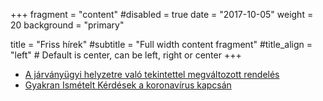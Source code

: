 +++
fragment = "content"
#disabled = true
date = "2017-10-05"
weight = 20
background = "primary"

title = "Friss hírek"
#subtitle = "Full width content fragment"
#title_align = "left" # Default is center, can be left, right or center
+++

* [A járványügyi helyzetre való tekintettel megváltozott rendelés](#rendeles)
* [Gyakran Ismételt Kérdések a koronavírus kapcsán](#gyik)
